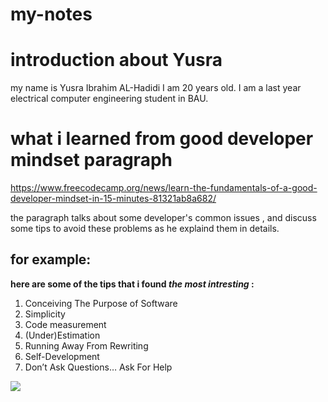 # my-notes
# introduction about Yusra
my name is Yusra Ibrahim AL-Hadidi I am 20 years old.
I am a last year electrical computer engineering  student in BAU.

# what i learned from  good developer mindset paragraph

<https://www.freecodecamp.org/news/learn-the-fundamentals-of-a-good-developer-mindset-in-15-minutes-81321ab8a682/>

the paragraph talks about some developer's common issues 
 , and discuss some tips to avoid these problems as he explaind them in details.
## for example:
**here are some of the tips that i found ***the most intresting*** :**
1. Conceiving The Purpose of Software
2. Simplicity
3. Code measurement
4. (Under)Estimation
5.  Running Away From Rewriting
6. Self-Development
7. Don’t Ask Questions… Ask For Help



![](https://encrypted-tbn0.gstatic.com/images?q=tbn:ANd9GcQiLrMfahTpjSi5bWLkQLAWIjpgkHuiVSl5bg&usqp=CAU)

